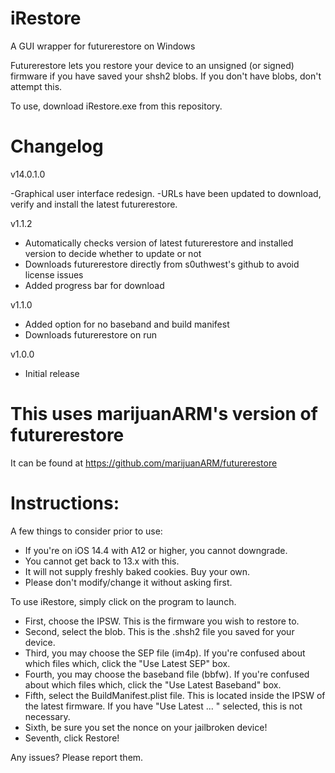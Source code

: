 # iRestore
A GUI wrapper for futurerestore on Windows

Futurerestore lets you restore your device to an unsigned (or signed) firmware if you have saved your shsh2 blobs. If you don't have blobs, don't attempt this.

To use, download iRestore.exe from this repository.

# Changelog

v14.0.1.0

-Graphical user interface redesign.
-URLs have been updated to download, verify and install the latest futurerestore.

v1.1.2
- Automatically checks version of latest futurerestore and installed version to decide whether to update or not
- Downloads futurerestore directly from s0uthwest's github to avoid license issues
- Added progress bar for download

v1.1.0
- Added option for no baseband and build manifest
- Downloads futurerestore on run

v1.0.0
- Initial release

# This uses marijuanARM's version of futurerestore

It can be found at https://github.com/marijuanARM/futurerestore

# Instructions:

A few things to consider prior to use:
- If you're on iOS 14.4 with A12 or higher, you cannot downgrade.
- You cannot get back to 13.x with this.
- It will not supply freshly baked cookies. Buy your own.
- Please don't modify/change it without asking first. 

To use iRestore, simply click on the program to launch.

- First, choose the IPSW. This is the firmware you wish to restore to.
- Second, select the blob. This is the .shsh2 file you saved for your device.
- Third, you may choose the SEP file (im4p). If you're confused about which files which, click the "Use Latest SEP" box.
- Fourth, you may choose the baseband file (bbfw). If you're confused about which files which, click the "Use Latest Baseband" box.
- Fifth, select the BuildManifest.plist file. This is located inside the IPSW of the latest firmware. If you have "Use Latest ... " selected, this is not necessary.
- Sixth, be sure you set the nonce on your jailbroken device! 
- Seventh, click Restore!

Any issues? Please report them. 


